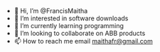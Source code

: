 - 👋 Hi, I’m @FrancisMaitha
- 👀 I’m interested in software downloads
- 🌱 I’m currently learning programming
- 💞️ I’m looking to collaborate on ABB products
- 📫 How to reach me email maithafr@gmail.com

<!---
FrancisMaitha/FrancisMaitha is a ✨ special ✨ repository because its `README.md` (this file) appears on your GitHub profile.
You can click the Preview link to take a look at your changes.
--->
